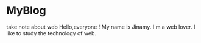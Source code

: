 # MyBlog
take note about web
Hello,everyone ! My name is Jinamy. I'm a web lover. I like to study the technology of web.
